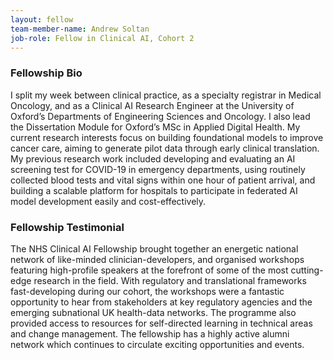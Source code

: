```yaml
---
layout: fellow
team-member-name: Andrew Soltan
job-role: Fellow in Clinical AI, Cohort 2
---
```


### Fellowship Bio
I split my week between clinical practice, as a specialty registrar in Medical Oncology, and as a Clinical AI Research Engineer at the University of Oxford’s Departments of Engineering Sciences and Oncology. I also lead the Dissertation Module for Oxford’s MSc in Applied Digital Health. My current research interests focus on building foundational models to improve cancer care, aiming to generate pilot data through early clinical translation. My previous research work included developing and evaluating an AI screening test for COVID-19 in emergency departments, using routinely collected blood tests and vital signs within one hour of patient arrival, and building a scalable platform for hospitals to participate in federated AI model development easily and cost-effectively.
 
### Fellowship Testimonial
The NHS Clinical AI Fellowship brought together an energetic national network of like-minded clinician-developers, and organised workshops featuring high-profile speakers at the forefront of some of the most cutting-edge research in the field. With regulatory and translational frameworks fast-developing during our cohort, the workshops were a fantastic opportunity to hear from stakeholders at key regulatory agencies and the emerging subnational UK health-data networks. The programme also provided access to resources for self-directed learning in technical areas and change management. The fellowship has a highly active alumni network which continues to circulate exciting opportunities and events.


